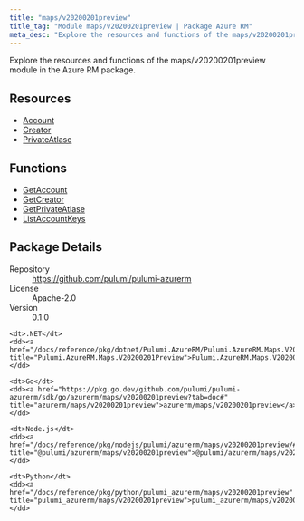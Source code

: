 ```yaml
---
title: "maps/v20200201preview"
title_tag: "Module maps/v20200201preview | Package Azure RM"
meta_desc: "Explore the resources and functions of the maps/v20200201preview module in the Azure RM package."
---
```


<!-- WARNING: this file was generated by Pulumi Docs Generator. -->
<!-- Do not edit by hand unless you're certain you know what you are doing! -->

Explore the resources and functions of the maps/v20200201preview module in the Azure RM package.

<h2 id="resources">Resources</h2>
<ul class="api">
    <li><a href="account" title="Account"><span class="symbol resource"></span>Account</a></li>
    <li><a href="creator" title="Creator"><span class="symbol resource"></span>Creator</a></li>
    <li><a href="privateatlase" title="PrivateAtlase"><span class="symbol resource"></span>PrivateAtlase</a></li>
</ul>

<h2 id="functions">Functions</h2>
<ul class="api">
    <li><a href="getaccount" title="GetAccount"><span class="symbol function"></span>GetAccount</a></li>
    <li><a href="getcreator" title="GetCreator"><span class="symbol function"></span>GetCreator</a></li>
    <li><a href="getprivateatlase" title="GetPrivateAtlase"><span class="symbol function"></span>GetPrivateAtlase</a></li>
    <li><a href="listaccountkeys" title="ListAccountKeys"><span class="symbol function"></span>ListAccountKeys</a></li>
</ul>

<h2 id="package-details">Package Details</h2>
<dl class="package-details">
	<dt>Repository</dt>
	<dd><a href="https://github.com/pulumi/pulumi-azurerm">https://github.com/pulumi/pulumi-azurerm</a></dd>
	<dt>License</dt>
	<dd>Apache-2.0</dd>
	<dt>Version</dt>
	<dd>0.1.0</dd>
</dl>



<dl class="tabular">

    <dt>.NET</dt>
    <dd><a href="/docs/reference/pkg/dotnet/Pulumi.AzureRM/Pulumi.AzureRM.Maps.V20200201Preview.html" title="Pulumi.AzureRM.Maps.V20200201Preview">Pulumi.AzureRM.Maps.V20200201Preview</a></dd>

    <dt>Go</dt>
    <dd><a href="https://pkg.go.dev/github.com/pulumi/pulumi-azurerm/sdk/go/azurerm/maps/v20200201preview?tab=doc#" title="azurerm/maps/v20200201preview">azurerm/maps/v20200201preview</a></dd>

    <dt>Node.js</dt>
    <dd><a href="/docs/reference/pkg/nodejs/pulumi/azurerm/maps/v20200201preview/#" title="@pulumi/azurerm/maps/v20200201preview">@pulumi/azurerm/maps/v20200201preview</a></dd>

    <dt>Python</dt>
    <dd><a href="/docs/reference/pkg/python/pulumi_azurerm/maps/v20200201preview" title="pulumi_azurerm/maps/v20200201preview">pulumi_azurerm/maps/v20200201preview</a></dd>

</dl>


